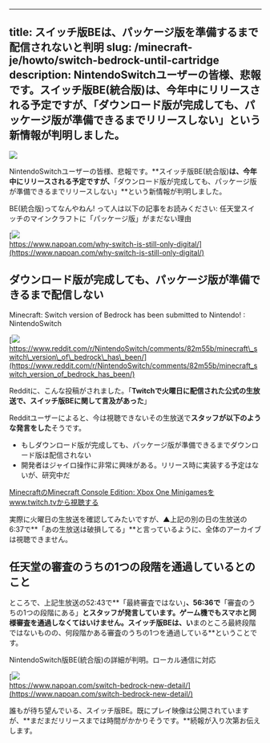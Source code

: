 
---
title: スイッチ版BEは、パッケージ版を準備するまで配信されないと判明
slug: /minecraft-je/howto/switch-bedrock-until-cartridge
description: NintendoSwitchユーザーの皆様、悲報です。スイッチ版BE(統合版)は、今年中にリリースされる予定ですが、「ダウンロード版が完成しても、パッケージ版が準備できるまでリリースしない」という新情報が判明しました。
---

![](https://cdn-ak.f.st-hatena.com/images/fotolife/s/sasigume/20210208/20210208105312.png)

NintendoSwitchユーザーの皆様、悲報です。**スイッチ版BE(統合版)**は、今年中にリリースされる予定ですが、**「ダウンロード版が完成しても、パッケージ版が準備できるまでリリースしない」**という新情報が判明しました。

BE(統合版)ってなんやねん! って人は以下の記事をお読みください: 任天堂スイッチのマインクラフトに「パッケージ版」がまだない理由

[![](https://cdn-ak.f.st-hatena.com/images/fotolife/s/sasigume/20210208/20210208121342.png)  
https://www.napoan.com/why-switch-is-still-only-digital/](https://www.napoan.com/why-switch-is-still-only-digital/)

## ダウンロード版が完成しても、パッケージ版が準備できるまで配信しない

Minecraft: Switch version of Bedrock has been submitted to Nintendo! : NintendoSwitch

[![](https://cdn-ak.f.st-hatena.com/images/fotolife/s/sasigume/20210208/20210208114935.png)  
https://www.reddit.com/r/NintendoSwitch/comments/82m55b/minecraft\_switch\_version\_of\_bedrock\_has\_been/](https://www.reddit.com/r/NintendoSwitch/comments/82m55b/minecraft_switch_version_of_bedrock_has_been/)

Redditに、こんな投稿がされました。「**Twitchで火曜日に配信された公式の生放送で、スイッチ版BEに関して言及があった**」

Redditユーザーによると、今は視聴できないその生放送で**スタッフが以下のような発言をした**そうです。

*   もしダウンロード版が完成しても、パッケージ版が準備できるまでダウンロード版は配信されない
*   開発者はジャイロ操作に非常に興味がある。リリース時に実装する予定はないが、研究中だ

[MinecraftのMinecraft Console Edition: Xbox One Minigamesをwww.twitch.tvから視聴する](https://www.twitch.tv/videos/236213599?t=00h06m42s&tt_content=text_link&tt_medium=vod_embed)

実際に火曜日の生放送を確認してみたいですが、▲上記の別の日の生放送の6:37で**「あの生放送は破損してる」**と言っているように、全体のアーカイブは視聴できません。

## 任天堂の審査のうちの1つの段階を通過しているとのこと

ところで、上記生放送の52:43で**「最終審査ではない」**、56:36で**「審査のうちの1つの段階にある」**とスタッフが発言しています。ゲーム機でもスマホと同様審査を通過しなくてはいけません。スイッチ版BEは、い**まのところ最終段階ではないものの、何段階かある審査のうちの1つを通過している**ということです。

NintendoSwitch版BE(統合版)の詳細が判明。ローカル通信に対応

[![](https://cdn-ak.f.st-hatena.com/images/fotolife/s/sasigume/20210208/20210208102952.png)  
https://www.napoan.com/switch-bedrock-new-detail/](https://www.napoan.com/switch-bedrock-new-detail/)

誰もが待ち望んでいる、スイッチ版BE。既にプレイ映像は公開されていますが、**まだまだリリースまでは時間がかかりそうです。**続報が入り次第お伝えします。
